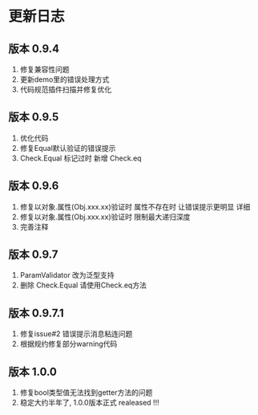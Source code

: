 # 更新日志


## 版本 0.9.4 
1. 修复兼容性问题 
2. 更新demo里的错误处理方式
3.  代码规范插件扫描并修复优化

## 版本 0.9.5
1. 优化代码
2. 修复Equal默认验证的错误提示  
3. Check.Equal 标记过时 新增 Check.eq

## 版本 0.9.6
1. 修复以对象.属性(Obj.xxx.xx)验证时 属性不存在时  让错误提示更明显 详细
2. 修复以对象.属性(Obj.xxx.xx)验证时 限制最大递归深度
3. 完善注释

## 版本 0.9.7
1. ParamValidator 改为泛型支持
2. 删除 Check.Equal 请使用Check.eq方法  

## 版本 0.9.7.1
1. 修复issue#2 错误提示消息粘连问题
2. 根据规约修复部分warning代码 


## 版本 1.0.0  
1. 修复bool类型值无法找到getter方法的问题
2. 稳定大约半年了,  1.0.0版本正式 realeased !!!